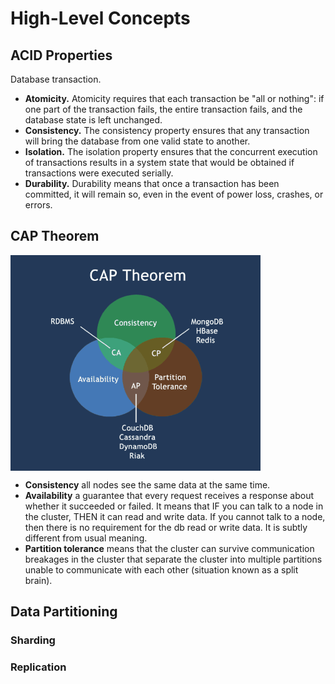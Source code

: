 # High-Level Concepts
## ACID Properties
Database transaction. 
* **Atomicity.** Atomicity requires that each transaction be "all or nothing": if one part of the transaction fails, the entire transaction fails, and the database state is left unchanged. 
* **Consistency.** The consistency property ensures that any transaction will bring the database from one valid state to another.
* **Isolation.** The isolation property ensures that the concurrent execution of transactions results in a system state that would be obtained if transactions were executed serially.
* **Durability.** Durability means that once a transaction has been committed, it will remain so, even in the event of power loss, crashes, or errors.

## CAP Theorem
<img src="/img/CAP.png" alt="CAP" style="width: 400px;" align="center"/>

* **Consistency** all nodes see the same data at the same time.
* **Availability** a guarantee that every request receives a response about whether it succeeded or failed. It means that IF you can talk to a node in the cluster, THEN it can read and write data. If you cannot talk to a node, then there is no requirement for the db read or write data. It is subtly different from usual meaning. 
* **Partition tolerance** means that the cluster can survive communication breakages in the cluster that separate the cluster into multiple partitions unable to communicate with each other (situation known as a split brain).

## Data Partitioning
### Sharding 

### Replication
